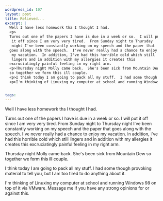 ```yaml
--- 
wordpress_id: 107
layout: post
title: Relieved...
excerpt: |
  Well I have less homework tha I thought I had.
  <p>
  Turns out one of the papers I have is due in a week or so.  I will put
   it off since I am very very tired.  From Sunday night to Thursday
   night I've been constantly working on my speech and the paper that 
  goes along with the speech.  I've never really had a chance to enjoy
   my vacation.  In addition, I've had this horrible cold which still
   lingers and in addition with my allergies it creates this 
  excruciatingly painful feeling in my right arm.
  <p>Thursday night Molly came back.  She's been sick from Mountain Dew 
  so together we form this ill couple.
  <p>I think today I am going to pack all my stuff.  I had some though provoking material to tell you, but I am too tired to do anything about it.
  <p>I'm thinking of Linuxing my computer at school and running Windows 98 on top of it via VMware.  Message me if you have any strong opinions for or against this.


tags: 
---
```


Well I have less homework tha I thought I had.
<p>
Turns out one of the papers I have is due in a week or so.  I will put
 it off since I am very very tired.  From Sunday night to Thursday
 night I've been constantly working on my speech and the paper that 
goes along with the speech.  I've never really had a chance to enjoy
 my vacation.  In addition, I've had this horrible cold which still
 lingers and in addition with my allergies it creates this 
excruciatingly painful feeling in my right arm.
<p>Thursday night Molly came back.  She's been sick from Mountain Dew 
so together we form this ill couple.
<p>I think today I am going to pack all my stuff.  I had some though provoking material to tell you, but I am too tired to do anything about it.
<p>I'm thinking of Linuxing my computer at school and running Windows 98 on top of it via VMware.  Message me if you have any strong opinions for or against this.
